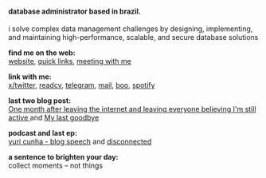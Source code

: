 
#### database administrator based in brazil.

i solve complex data management challenges by designing, implementing, and maintaining high-performance, scalable, and secure database solutions

**find me on the web:**<br>
[website](https://yuricunha.com), [quick links](https://links.yuricunha.com), [meeting with me](https://cal.com/isyuricunha)

**link with me:**<br>
[x/twitter](https://twitter.com/isyuricunha), [readcv](https://read.cv/isyuricunha), [telegram](https://t.me/isyuricunha), [mail](mailto:me@yuricunha.com), [boo](https://signup.boo.world/jejk), [spotify](https://open.spotify.com/user/22wrcoowop6hb63heywvtaypy?si=e1e818483a1a43a1)

**last two blog post:**<br>
[One month after leaving the internet and leaving everyone believing I'm still active
](https://yuricunha.com/blog/one-month-after-leaving-the-internet-and-leaving-everyone-believing-im-still-active) and [My last goodbye](https://yuricunha.com/blog/my-last-goodbye)

**podcast and last ep:**<br>
[yuri cunha - blog speech](https://open.spotify.com/show/2XRQ2mpUbtT0ZqxFVrl0KK) and [disconnected](https://open.spotify.com/episode/5vRjCOijzce9ChR6H9KdAR?si=1LIH2FlGR-OXd98I2rVLAg)

**a sentence to brighten your day:**<br>
    collect moments – not things

